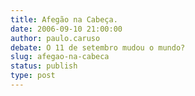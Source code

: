 ```yaml
---
title: Afegão na Cabeça.
date: 2006-09-10 21:00:00
author: paulo.caruso
debate: O 11 de setembro mudou o mundo?
slug: afegao-na-cabeca
status: publish 
type: post
---
```



